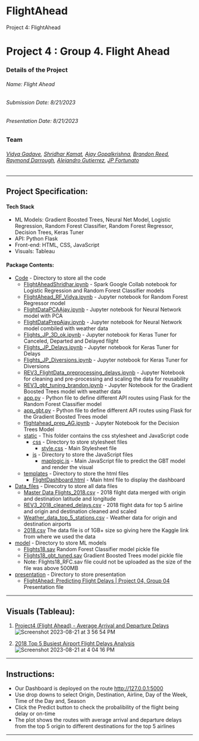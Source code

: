 # FlightAhead
Project 4: FlightAhead

# Project 4 : Group 4. Flight Ahead

### Details of the Project 
###### Name: Flight Ahead
###### Submission Date: 8/21/2023
###### Presentation Date: 8/21/2023

### Team
###### [Vidya Gadave](https://github.com/VidyaGadave), [Shridhar Kamat](https://github.com/shriparna), [Ajay Gopalkrishna](https://github.com/ajoyg), [Brandon Reed](https://github.com/B-the-Reed), [Raymond Darrough](https://github.com/raymonddarrough), [Alejandro Gutierrez](https://github.com/alejfxguti), [JP Fortunato](https://github.com/joaopedrofortunato)
<hr>

## Project Specification:
#### Tech Stack
- ML Models: Gradient Boosted Trees, Neural Net Model, Logistic Regression, Random Forest Classifier, Random Forest Regressor, Decision Trees, Keras Tuner
- API: Python Flask
- Front-end: HTML, CSS, JavaScript
- Visuals: Tableau

#### Package Contents:
- [Code](https://github.com/shriparna/FlightAhead/tree/main/code) - Directory to store all the code
   - [FlightAheadShridhar.ipynb](https://github.com/shriparna/FlightAhead/blob/main/code/FlightAheadShridhar.ipynb) - Spark Google Collab notebook for Logistic Regression and Random Forest Classifier models
   - [FlightAhead_RF_Vidya.ipynb](https://github.com/shriparna/FlightAhead/blob/main/code/FlightAhead_RF_Vidya.ipynb) - Jupyter notebook for Random Forest Regressor model
   - [FlightDataPCAAjay.ipynb](https://github.com/shriparna/FlightAhead/blob/main/code/FlightDataPCAAjay.ipynb) - Jupyter notebook for Neural Network model with PCA
   - [FlightDataPrepAjay.ipynb](https://github.com/shriparna/FlightAhead/blob/main/code/FlightDataPrepAjay.ipynb) - Jupyter notebook for Neural Network model combiled with weather data
   - [Flights_JP_3D_ok.ipynb](https://github.com/shriparna/FlightAhead/blob/main/code/Flights_JP_3D_ok.ipynb) - Jupyter notebook for Keras Tuner for Canceled, Departed and Delayed filght
   - [Flights_JP_Delays.ipynb](https://github.com/shriparna/FlightAhead/blob/main/code/Flights_JP_Delays.ipynb) - Jupyter notebook for Keras Tuner for Delays
   - [Flights_JP_Diversions.ipynb](https://github.com/shriparna/FlightAhead/blob/main/code/Flights_JP_Diversions.ipynb) - Jupyter notebook for Keras Tuner for Diversions
   - [REV3_FlightData_preprocessing_delays.ipynb](https://github.com/shriparna/FlightAhead/blob/main/code/REV3_FlightData_preprocessing_delays.ipynb) - Jupyter Notebook for cleaning and pre-processing and scaling the data for reusability
   - [REV3_gbt_tuning_brandon.ipynb](https://github.com/shriparna/FlightAhead/blob/main/code/REV3_gbt_tuning_brandon.ipynb) - Jupyter Notebook for the Gradient Boosted Trees model with weather data
   - [app.py](https://github.com/shriparna/FlightAhead/blob/main/code/app.py) - Python file to define different API routes using Flask for the Random Forest Classifier model
   - [app_gbt.py](https://github.com/shriparna/FlightAhead/blob/main/code/app_gbt.py) - Python file to define different API routes using Flask for the Gradient Boosted Trees model
   - [flightahead_prep_AG.ipynb](https://github.com/shriparna/FlightAhead/blob/main/code/flightahead_prep_AG.ipynb) - Jupyter Notebook for the Decision Trees Model
   - [static](https://github.com/shriparna/FlightAhead/tree/main/code/static) - This folder contains the css stylesheet and JavaScript code
        - [css](https://github.com/shriparna/FlightAhead/tree/main/code/static/css) - Directory to store stylesheet files
            - [style.css](https://github.com/shriparna/FlightAhead/blob/main/code/static/css/style.css) - Main Stylesheet file 
        - [js](https://github.com/shriparna/FlightAhead/tree/main/code/static/js) -  Directory to store the JavaScript files
            - [maplogic.js](https://github.com/shriparna/FlightAhead/blob/main/code/static/js/maplogic.js) - Main JavaScript file to predict the GBT model and render the visual
   - [templates](https://github.com/shriparna/FlightAhead/tree/main/code/templates) - Directory to store the html files
        - [FlightDashboard.html](https://github.com/shriparna/FlightAhead/blob/main/code/templates/FlightDashboard.html) - Main html file to display the dashboard
- [Data_files](https://github.com/shriparna/FlightAhead/tree/main/Data_files) - Direcotry to store all data files
    - [Master Data Flights_2018.csv](https://github.com/shriparna/FlightAhead/blob/main/Data_files/Master%20Data%20Flights_2018.csv) - 2018 filght data merged with origin and destination latitude and longitude
    - [REV3_2018_cleaned_delays.csv](https://github.com/shriparna/FlightAhead/blob/main/Data_files/REV3_2018_cleaned_delays.csv) - 2018 flight data for top 5 airline and origin and destination cleaned and scaled
    - [Weather_data_top_5_stations.csv](https://github.com/shriparna/FlightAhead/blob/main/Data_files/Weather_data_top_5_stations.csv) - Weather data for origin and destination airports
    - [2018.csv](https://www.kaggle.com/datasets/yuanyuwendymu/airline-delay-and-cancellation-data-2009-2018?select=2018.csv) The data file is of 1GB+ size so giving here the Kaggle link from where we used the data
- [model](https://github.com/shriparna/FlightAhead/tree/main/model) - Directory to store ML models
    - [Flights18.sav](https://github.com/shriparna/FlightAhead/blob/main/model/Flights18.sav) Random Forest Classifier model pickle file
    - [Flights18_gbt_tuned.sav](https://github.com/shriparna/FlightAhead/blob/main/model/Flights18_gbt_tuned.sav) Gradient Boosted Trees model pickle file
    - Note: Flights18_RFC.sav file could not be uploaded as the size of the file was above 500MB
- [presentation](https://github.com/shriparna/FlightAhead/tree/main/presentation) - Directory to store presentation
    - [FlightAhead: Predicting Flight Delays | Project 04, Group 04](https://github.com/shriparna/FlightAhead/blob/main/presentation/FlightAhead_%20Predicting%20Flight%20Delays%20_%20Project%2004%2C%20Group%2004%20_%20UCB%20Data%20Boot%20Camp%20(Aug%202023)%20.pptx) Presentation file

<hr>

## Visuals (Tableau):

1. [Project4 (Flight Ahead) - Average Arrival and Departure Delays](https://public.tableau.com/app/profile/shridhar.kamat6308/viz/Project4FlightAhead-AverageArrivalandDepartureDelays/AvgDelay?publish=yes)
![Screenshot 2023-08-21 at 3 56 54 PM](https://github.com/shriparna/FlightAhead/assets/71340748/911a0c9e-a02c-416c-b2be-4c49a8ea5f7b)


2. [2018 Top 5 Busiest Airport Flight Delays Analysis](https://public.tableau.com/app/profile/alejandro.gutierrez4671/viz/2018Top5BusiestAirportFlightDelaysAnalysis/2018Top5BusiestAirportsFlightDelayAnalysis?publish=yes)
![Screenshot 2023-08-21 at 4 04 16 PM](https://github.com/shriparna/FlightAhead/assets/71340748/e69d726e-a5ad-4cae-8d48-cf9ced70269e)

<hr>

## Instructions:
- Our Dashboard is deployed on the route http://127.0.0.1:5000
- Use drop downs to select Origin, Destination, Airline, Day of the Week, Time of the Day and, Season 
- Click the Predict button to check the probalibility of the flight being delay or on-time
- The plot shows the routes with average arrival and departure delays from the top 5 origin to different destinations for the top 5 airlines
<hr>
